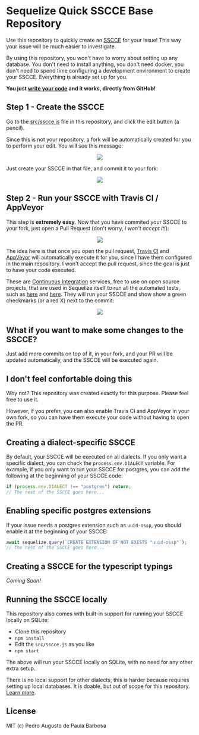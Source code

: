 # Sequelize Quick SSCCE Base Repository

Use this repository to quickly create an [SSCCE](http://www.sscce.org/) for your issue! This way your issue will be much easier to investigate.

By using this repository, you won't have to worry about setting up any database. You don't need to install anything, you don't need docker, you don't need to spend time configuring a development environment to create your SSCCE. Everything is already set up for you.

**You just [write your code](src/sscce.js) and it works, directly from GitHub!**

## Step 1 - Create the SSCCE

Go to the [src/sscce.js](https://github.com/papb/sequelize-sscce/blob/master/src/sscce.js) file in this repository, and click the edit button (a pencil).

Since this is not your repository, a fork will be automatically created for you to perform your edit. You will see this message:

<div align="center"><img src="https://i.imgur.com/g2rjLmb.png" /></div>

Just create your SSCCE in that file, and commit it to your fork:

<div align="center"><img src="https://i.imgur.com/HZP9oIg.png" /></div>

## Step 2 - Run your SSCCE with Travis CI / AppVeyor

This step is **extremely easy**. Now that you have commited your SSCCE to your fork, just open a Pull Request (don't worry, *I won't accept it!*):

<div align="center"><img src="https://i.imgur.com/TTvuBEM.png" /></div>

The idea here is that once you open the pull request, [Travis CI](https://travis-ci.org/) and [AppVeyor](https://www.appveyor.com/) will automatically execute it for you, since I have them configured in the main repository. I won't accept the pull request, since the goal is just to have your code executed.

These are [Continuous Integration](https://en.wikipedia.org/wiki/Continuous_integration) services, free to use on open source projects, that are used in Sequelize itself to run all the automated tests, such as [here](https://travis-ci.org/sequelize/sequelize/builds/579153246) and [here](https://ci.appveyor.com/project/sushantdhiman/sequelize/builds/27092698). They will run your SSCCE and show show a green checkmarks (or a red X) next to the commit:

<div align="center"><img src="https://i.imgur.com/I2wbyVJ.png" /></div>

## What if you want to make some changes to the SSCCE?

Just add more commits on top of it, in your fork, and your PR will be updated automatically, and the SSCCE will be executed again.

## I don't feel confortable doing this

Why not? This repository was created exactly for this purpose. Please feel free to use it.

However, if you prefer, you can also enable Travis CI and AppVeyor in your own fork, so you can have them execute your code without having to open the PR.

## Creating a dialect-specific SSCCE

By default, your SSCCE will be executed on all dialects. If you only want a specific dialect, you can check the `process.env.DIALECT` variable. For example, if you only want to run your SSCCE for postgres, you can add the following at the beginning of your SSCCE code:

```js
if (process.env.DIALECT !== "postgres") return;
// The rest of the SSCCE goes here...
```

## Enabling specific postgres extensions

If your issue needs a postgres extension such as `uuid-ossp`, you should enable it at the beginning of your SSCCE:

```js
await sequelize.query(`CREATE EXTENSION IF NOT EXISTS "uuid-ossp"`);
// The rest of the SSCCE goes here...
```

## Creating a SSCCE for the typescript typings

*Coming Soon!*

## Running the SSCCE locally

This repository also comes with built-in support for running your SSCCE locally on SQLite:

* Clone this repository
* `npm install`
* Edit the `src/sscce.js` as you like
* `npm start`

The above will run your SSCCE locally on SQLite, with no need for any other extra setup.

There is no local support for other dialects; this is harder because requires setting up local databases. It is doable, but out of scope for this repository. [Learn more](https://github.com/sequelize/sequelize/blob/master/CONTRIBUTING.md#3-database).

## License

MIT (c) Pedro Augusto de Paula Barbosa